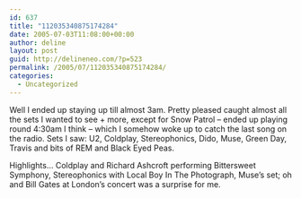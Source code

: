```yaml
---
id: 637
title: "112035340875174284"
date: 2005-07-03T11:08:00+00:00
author: deline
layout: post
guid: http://delineneo.com/?p=523
permalink: /2005/07/112035340875174284/
categories:
  - Uncategorized
---
```

Well I ended up staying up till almost 3am. Pretty pleased caught almost all the sets I wanted to see + more, except for Snow Patrol &#8211; ended up playing round 4:30am I think &#8211; which I somehow woke up to catch the last song on the radio. Sets I saw: U2, Coldplay, Stereophonics, Dido, Muse, Green Day, Travis and bits of REM and Black Eyed Peas.

Highlights&#8230; Coldplay and Richard Ashcroft performing Bittersweet Symphony, Stereophonics with Local Boy In The Photograph, Muse&#8217;s set; oh and Bill Gates at London&#8217;s concert was a surprise for me.